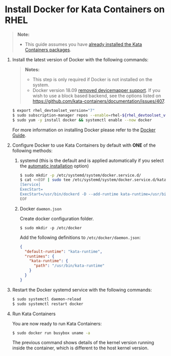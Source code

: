 # Install Docker for Kata Containers on RHEL

> **Note:**
>
> - This guide assumes you have
>   [already installed the Kata Containers packages](../rhel-installation-guide.md).

1. Install the latest version of Docker with the following commands:

   > **Notes:**
   >
   > - This step is only required if Docker is not installed on the system.
   > - Docker version 18.09 [removed devicemapper support](https://github.com/kata-containers/documentation/issues/373).
   >   If you wish to use a block based backend, see the options listed on https://github.com/kata-containers/documentation/issues/407.

   ```bash
   $ export rhel_devtoolset_version="7"
   $ sudo subscription-manager repos --enable=rhel-${rhel_devtoolset_version}-server-extras-rpms
   $ sudo yum -y install docker && systemctl enable --now docker
   ```

   For more information on installing Docker please refer to the
   [Docker Guide](https://access.redhat.com/documentation/en-us/red_hat_enterprise_linux_atomic_host/7/html-single/getting_started_with_containers/#getting_docker_in_rhel_7).

2. Configure Docker to use Kata Containers by default with **ONE** of the following methods:

   1. systemd (this is the default and is applied automatically if you select the
      [automatic installation](../../install/README.md#automatic-installation) option)

       ```bash
       $ sudo mkdir -p /etc/systemd/system/docker.service.d/
       $ cat <<EOF | sudo tee /etc/systemd/system/docker.service.d/kata-containers.conf
       [Service]
       ExecStart=
       ExecStart=/usr/bin/dockerd -D --add-runtime kata-runtime=/usr/bin/kata-runtime --default-runtime=kata-runtime
       EOF
       ```

   2. Docker `daemon.json`

      Create docker configuration folder.

      ```
      $ sudo mkdir -p /etc/docker
      ```

      Add the following definitions to `/etc/docker/daemon.json`:

      ```json
      {
        "default-runtime": "kata-runtime",
        "runtimes": {
          "kata-runtime": {
            "path": "/usr/bin/kata-runtime"
          }
        }
      }
      ```

3. Restart the Docker systemd service with the following commands:

   ```bash
   $ sudo systemctl daemon-reload
   $ sudo systemctl restart docker
   ```

4. Run Kata Containers

   You are now ready to run Kata Containers:

   ```bash
   $ sudo docker run busybox uname -a
   ```

   The previous command shows details of the kernel version running inside the
   container, which is different to the host kernel version.
